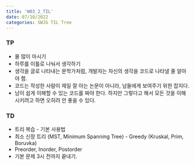 ```yaml
---
title: 'W03_2_TIL'
date: 07/10/2022
categories: SWJG TIL Tree
---
```


### TP
- 물 많이 마시기
- 하루를 이틀로 나눠서 생각하기
- 생각을 글로 나타내는 문학가처럼, 개발자는 자신의 생각을 코드로 나타낼 줄 알아야 함.
- 코드는 작성한 사람이 제일 잘 아는 논문이 아니라, 남들에게 보여주기 위한 잡지다.
- 남이 쉽게 이해할 수 있는 코드를 짜야 한다. 하지만 그렇다고 해서 모든 것을 이해시키려고 하면 오히려 안 좋을 수 있다.

### TD
- 트리 복습 - 기본 사용법
- 최소 신장 트리 (MST, Minimum Spanning Tree) - Greedy (Kruskal, Prim, Boruvka)
- Preorder, Inorder, Postorder
- 기본 문제 3시 전까지 끝내기.

